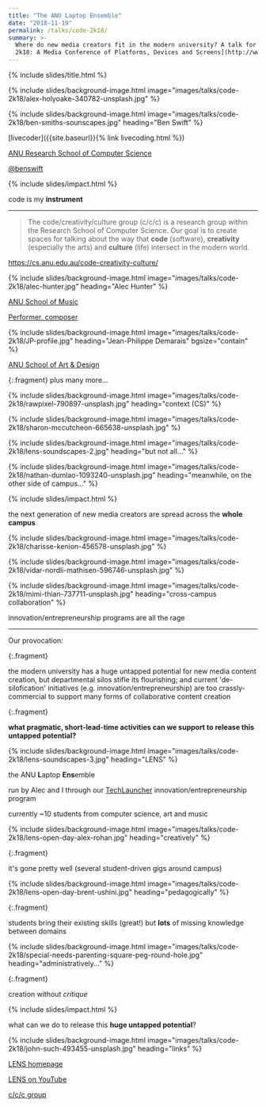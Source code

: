 ```yaml
---
title: "The ANU Laptop Ensemble"
date: "2018-11-19"
permalink: /talks/code-2k18/
summary: >-
  Where do new media creators fit in the modern university? A talk for [code
  2k18: A Media Conference of Platforms, Devices and Screens](http://www.code2k18.com)
---
```


{% include slides/title.html %}

{% include slides/background-image.html image="images/talks/code-2k18/alex-holyoake-340782-unsplash.jpg" %}

{% include slides/background-image.html image="images/talks/code-2k18/ben-smiths-sounscapes.jpg" heading="Ben Swift" %}

[livecoder]({{site.baseurl}}{% link livecoding.html %})

[ANU Research School of Computer Science](https://cs.anu.edu.au/code-creativity-culture/)

[@benswift](https://twitter.com/benswift)

{% include slides/impact.html %}

code is my **instrument**

---

> The code/creativity/culture group (c/c/c) is a research group within the
> Research School of Computer Science. Our goal is to create spaces for talking
> about the way that **code** (software), **creativity** (especially the arts)
> and **culture** (life) intersect in the modern world.

<https://cs.anu.edu.au/code-creativity-culture/>

{% include slides/background-image.html image="images/talks/code-2k18/alec-hunter.jpg" heading="Alec Hunter" %}

[ANU School of Music](http://music.cass.anu.edu.au/people/dr-alexander-hunter)

[Performer, composer](https://alexanderhunter.co.uk/)

{% include slides/background-image.html image="images/talks/code-2k18/JP-profile.jpg" heading="Jean-Philippe Demarais" bgsize="contain" %}

[ANU School of Art & Design](http://soad.cass.anu.edu.au/people/jean-philippe-demarais)

{:.fragment}
plus many more...

{% include slides/background-image.html image="images/talks/code-2k18/rawpixel-790897-unsplash.jpg" heading="context (CS)" %}

{% include slides/background-image.html image="images/talks/code-2k18/sharon-mccutcheon-665638-unsplash.jpg" %}

{% include slides/background-image.html image="images/talks/code-2k18/lens-soundscapes-2.jpg" heading="but not all..." %}

{%
 include slides/background-image.html
 image="images/talks/code-2k18/nathan-dumlao-1093240-unsplash.jpg"
 heading="meanwhile, on the other side of campus..."
%}

{% include slides/impact.html %}

the next generation of new media creators are spread across the **whole campus**

{% include slides/background-image.html image="images/talks/code-2k18/charisse-kenion-456578-unsplash.jpg" %}

{% include slides/background-image.html image="images/talks/code-2k18/vidar-nordli-mathisen-596746-unsplash.jpg" %}

{%
 include slides/background-image.html
 image="images/talks/code-2k18/mimi-thian-737711-unsplash.jpg"
 heading="cross-campus collaboration"
%}

innovation/entrepreneurship programs are all the rage

---

Our provocation:

{:.fragment}

the modern university has a huge untapped potential for new media content
creation, but departmental silos stifle its flourishing; and current
'de-silofication' initiatives (e.g. innovation/entrepreneurship) are too
crassly-commercial to support many forms of collaborative content creation

{:.fragment}

**what pragmatic, short-lead-time activities can we support to release this
untapped potential?**

{% include slides/background-image.html image="images/talks/code-2k18/lens-soundscapes-3.jpg" heading="LENS" %}

the ANU **L**aptop **Ens**emble

run by Alec and I through our
[TechLauncher](https://cs.anu.edu.au/TechLauncher/) innovation/entrepreneurship
program

currently ~10 students from computer science, art and music

{% include slides/background-image.html image="images/talks/code-2k18/lens-open-day-alex-rohan.jpg" heading="creatively" %}

{:.fragment}

it's gone pretty well (several student-driven gigs around campus)

{% include slides/background-image.html image="images/talks/code-2k18/lens-open-day-brent-ushini.jpg" heading="pedagogically" %}

{:.fragment}

students bring their existing skills (great!) but **lots** of missing knowledge
between domains

{% include slides/background-image.html image="images/talks/code-2k18/special-needs-parenting-square-peg-round-hole.jpg" heading="administratively..." %}

{:.fragment}

creation without _critique_

{% include slides/impact.html %}

what can we do to release this **huge untapped potential**?

{% include slides/background-image.html image="images/talks/code-2k18/john-such-493455-unsplash.jpg" heading="links" %}

[LENS homepage](https://cs.anu.edu.au/code-creativity-culture/projects/laptop-ensemble/)

[LENS on YouTube](https://www.youtube.com/channel/UCIU6SqIS02GJlnLOPqlwmpA)

[c/c/c group](https://cs.anu.edu.au/code-creativity-culture/)
